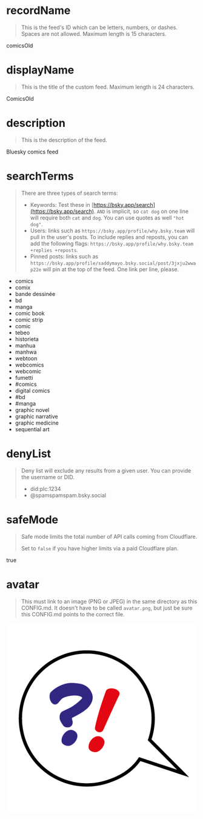 
# recordName

> This is the feed's ID which can be letters, numbers, or dashes. Spaces are not allowed. Maximum length is 15 characters.

comicsOld

# displayName

> This is the title of the custom feed. Maximum length is 24 characters.

ComicsOld

# description

> This is the description of the feed.

Bluesky comics feed

# searchTerms

> There are three types of search terms:
>
> - Keywords: Test these in [https://bsky.app/search](https://bsky.app/search). `AND` is implicit, so `cat dog` on one line will require both `cat` and `dog`. You can use quotes as well `"hot dog"`.
> - Users: links such as `https://bsky.app/profile/why.bsky.team` will pull in the user's posts. To include replies and reposts, you can add the following flags: `https://bsky.app/profile/why.bsky.team +replies +reposts`.
> - Pinned posts: links such as `https://bsky.app/profile/saddymayo.bsky.social/post/3jxju2wwap22e` will pin at the top of the feed. One link per line, please.

- comics
- comix
- bande dessinée
- bd
- manga
- comic book
- comic strip
- comic
- tebeo
- historieta
- manhua
- manhwa
- webtoon
- webcomics
- webcomic
- fumetti
- #comics
- digital comics
- #bd
- #manga
- graphic novel
- graphic narrative
- graphic medicine
- sequential art

# denyList

> Deny list will exclude any results from a given user. You can provide the username or DID.
>
> - did:plc:1234
> - @spamspamspam.bsky.social

# safeMode

> Safe mode limits the total number of API calls coming from Cloudflare.
>
> Set to `false` if you have higher limits via a paid Cloudflare plan.

true

# avatar

> This must link to an image (PNG or JPEG) in the same directory as this CONFIG.md. It doesn't have to be called `avatar.png`, but just be sure this CONFIG.md points to the correct file.

![](avatar.png)
